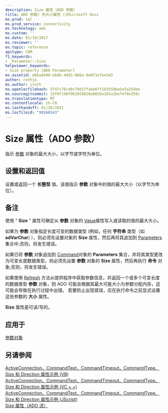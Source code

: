 ```yaml
---
description: Size 属性（ADO 参数）
title: ADO 参数) 的大小属性 (|Microsoft Docs
ms.prod: sql
ms.prod_service: connectivity
ms.technology: ado
ms.custom: ''
ms.date: 01/19/2017
ms.reviewer: ''
ms.topic: reference
apitype: COM
f1_keywords:
- _Parameter::Size
helpviewer_keywords:
- Size property [ADO Parameter]
ms.assetid: e6bad449-ebdb-4dd3-886a-9e6f1e7ee5d2
author: rothja
ms.author: jroth
ms.openlocfilehash: 5f47c76cd0c79d1ffade6ff163558be5e5a254be
ms.sourcegitcommit: 33f0f190f962059826e002be165a2bef4f9e350c
ms.translationtype: MT
ms.contentlocale: zh-CN
ms.lasthandoff: 01/30/2021
ms.locfileid: "99166543"
---
```

# <a name="size-property-ado-parameter"></a>Size 属性（ADO 参数）
指示 [参数](./parameter-object.md) 对象的最大大小，以字节或字符为单位。  
  
## <a name="settings-and-return-values"></a>设置和返回值  
 设置或返回一个 **长整型** 值，该值指示 **参数** 对象中的值的最大大小（以字节为单位）。  
  
## <a name="remarks"></a>备注  
 使用 " **Size** " 属性可确定从 **参数** 对象的 [Value](./value-property-ado.md)属性写入或读取的值的最大大小。  
  
 如果为 **参数** 对象指定长度可变的数据类型 (例如，任何 **字符串** 类型（如 **adVarChar**) ），则必须先设置对象的 **Size** 属性，然后再将其追加到 [Parameters](./parameters-collection-ado.md) 集合中;否则，将发生错误。  
  
 如果已将 **参数** 对象追加到 [Command](./command-object-ado.md)对象的 **Parameters** 集合，并将其类型更改为可变长度数据类型，则必须先设置 **参数** 对象的 **Size** 属性，然后再执行 **命令** 对象;否则，将发生错误。  
  
 如果使用 [Refresh](./refresh-method-ado.md) 方法从提供程序中获取参数信息，并返回一个或多个可变长度的数据类型 **参数** 对象，则 ADO 可能会根据其最大可能大小为参数分配内存，这可能会导致在执行过程中出错。 若要防止出现错误，应在执行命令之前显式设置这些参数的 **大小** 属性。  
  
 **Size** 属性是可读/写的。  
  
## <a name="applies-to"></a>应用于  
 [参数对象](./parameter-object.md)  
  
## <a name="see-also"></a>另请参阅  
 [ActiveConnection、CommandText、CommandTimeout、CommandType、Size 和 Direction 属性示例 (VB) ](./activeconnection-commandtext-commandtimeout-commandtype-size-example-vb.md)   
 [ActiveConnection、CommandText、CommandTimeout、CommandType、Size 和 Direction 属性示例 (VC + +) ](./activeconnection-commandtext-commandtimeout-commandtype-size-example-vc.md)   
 [ActiveConnection、CommandText、CommandTimeout、CommandType、Size 和 Direction 属性示例 (JScript) ](./activeconnection-commandtext-timeout-type-size-example-jscript.md)   
 [Size 属性（ADO 流）](./size-property-ado-stream.md)
